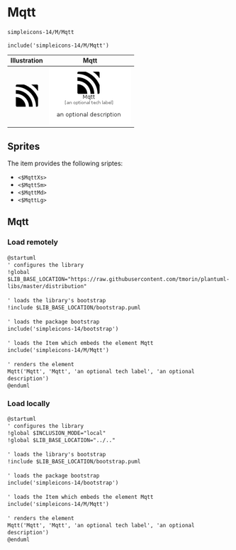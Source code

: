 # Mqtt


```text
simpleicons-14/M/Mqtt
```

```text
include('simpleicons-14/M/Mqtt')
```



| Illustration | Mqtt |
| :---: | :---: |
| ![illustration for Illustration](../../simpleicons-14/M/Mqtt.png) | ![illustration for Mqtt](../../simpleicons-14/M/Mqtt.Local.png) |



## Sprites
The item provides the following sriptes:

- `<$MqttXs>`
- `<$MqttSm>`
- `<$MqttMd>`
- `<$MqttLg>`





## Mqtt

### Load remotely
```plantuml
@startuml
' configures the library
!global $LIB_BASE_LOCATION="https://raw.githubusercontent.com/tmorin/plantuml-libs/master/distribution"

' loads the library's bootstrap
!include $LIB_BASE_LOCATION/bootstrap.puml

' loads the package bootstrap
include('simpleicons-14/bootstrap')

' loads the Item which embeds the element Mqtt
include('simpleicons-14/M/Mqtt')

' renders the element
Mqtt('Mqtt', 'Mqtt', 'an optional tech label', 'an optional description')
@enduml
```

### Load locally
```plantuml
@startuml
' configures the library
!global $INCLUSION_MODE="local"
!global $LIB_BASE_LOCATION="../.."

' loads the library's bootstrap
!include $LIB_BASE_LOCATION/bootstrap.puml

' loads the package bootstrap
include('simpleicons-14/bootstrap')

' loads the Item which embeds the element Mqtt
include('simpleicons-14/M/Mqtt')

' renders the element
Mqtt('Mqtt', 'Mqtt', 'an optional tech label', 'an optional description')
@enduml
```


